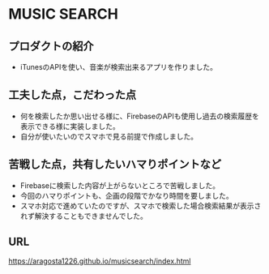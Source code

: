 # MUSIC SEARCH

## プロダクトの紹介

- iTunesのAPIを使い、音楽が検索出来るアプリを作りました。

## 工夫した点，こだわった点

- 何を検索したか思い出せる様に、FirebaseのAPIも使用し過去の検索履歴を表示できる様に実装しました。
- 自分が使いたいのでスマホで見る前提で作成しました。

## 苦戦した点，共有したいハマりポイントなど

- Firebaseに検索した内容が上がらないところで苦戦しました。
- 今回のハマりポイントも、企画の段階でかなり時間を要しました。
- スマホ対応で進めていたのですが、スマホで検索した場合検索結果が表示されず解決することもできませんでした。

## URL
https://aragosta1226.github.io/musicsearch/index.html